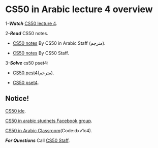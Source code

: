 CS50 in Arabic lecture 4 overview 
===



1-***Watch*** [CS50 lecture 4](https://goo.gl/i4BG5w/). 

2-***Read*** CS50 notes. 
- [CS50 notes](https://goo.gl/pYfMgU/) By CS50 in Arabic Staff (مترجم).

- [CS50 notes](https://goo.gl/iKrACf/) By CS50 Staff. 

3-***Solve*** cs50 pset4:

- [CS50 pest4](https://goo.gl/KYJc6y)(مترجم).

- [CS50 pset4](https://docs.cs50.net/2018/x/psets/4/pset4.html).


Notice!
---
[CS50 ide](https://ide.cs50.io/).

[CS50 in arabic studnets Facebook group](https://www.facebook.com/groups/1552730054792335/).

[CS50 in Arabic Classroom](https://classroom.google.com/u/0/c/MTI0MzkzODAzMzFa/)(Code:dxv1c4).







***For Questions*** Call [CS50 Staff](https://www.facebook.com/cs50inarabic/).
